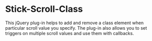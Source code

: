 # Stick-Scroll-Class
This jQuery plug-in helps to add and remove a class element when particular scroll value you specify. The plug-in also allows you to set triggers on multiple scroll values and use them with callbacks.
